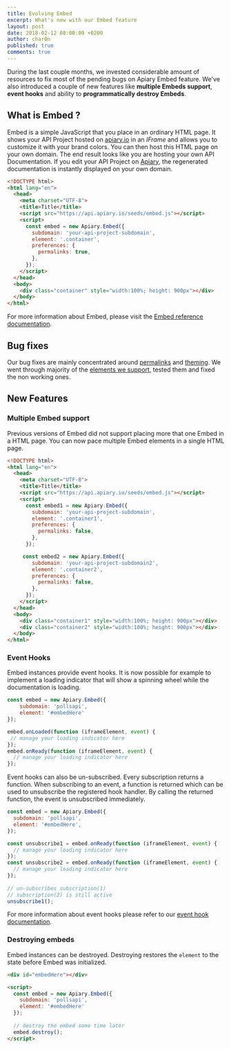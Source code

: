 ```yaml
---
title: Evolving Embed
excerpt: What's new with our Embed feature
layout: post
date: 2018-02-12 08:00:00 +0200
author: char0n
published: true
comments: true
---
```


During the last couple months, we invested considerable amount of resources to fix most of the pending 
bugs on Apiary Embed feature. We've also introduced a couple of new features like **multiple Embeds support**,
**event hooks** and ability to **programmatically destroy Embeds**.

## What is Embed ?

Embed is a simple JavaScript that you place in an ordinary HTML page. It shows your API Project
hosted on [apiary.io](https://apiary.io/) in an *IFrame* and allows you to customize it with your brand colors.
You can then host this HTML page on your own domain. The end result looks like you are hosting 
your own API Documentation. If you edit your API Project on [Apiary](https://apiary.io), the regenerated
documentation is instantly displayed on your own domain.

```html
<!DOCTYPE html>
<html lang="en">
  <head>
    <meta charset="UTF-8">
    <title>Title</title>
    <script src="https://api.apiary.io/seeds/embed.js"></script>
    <script>
      const embed = new Apiary.Embed({
        subdomain: 'your-api-project-subdomain',
        element: '.container',
        preferences: {
          permalinks: true,
        },
      });
    </script>
  </head>
  <body>
    <div class="container" style="width:100%; height: 900px"></div>
  </body>
</html>
```

For more information about Embed, please visit the [Embed reference documentation](https://help.apiary.io/tools/embed/).

## Bug fixes

Our bug fixes are mainly concentrated around [permalinks](https://help.apiary.io/tools/embed/#allow-permalinks-into-the-embed)
and [theming](https://help.apiary.io/tools/embed/#theming). We went through majority of the 
[elements we support](https://help.apiary.io/tools/embed/#elements), tested them and fixed the non working ones.


## New Features


### Multiple Embed support

Previous versions of Embed did not support placing more that one Embed in a HTML page.
You can now pace multiple Embed elements in a single HTML page.

```html
<!DOCTYPE html>
<html lang="en">
  <head>
    <meta charset="UTF-8">
    <title>Title</title>
    <script src="https://api.apiary.io/seeds/embed.js"></script>
    <script>
      const embed1 = new Apiary.Embed({
        subdomain: 'your-api-project-subdomain',
        element: '.container1',
        preferences: {
          permalinks: false,
        },
      });

     const embed2 = new Apiary.Embed({
        subdomain: 'your-api-project-subdomain2',
        element: '.container2',
        preferences: {
          permalinks: false,
        },
      });
    </script>
  </head>
  <body>
    <div class="container1" style="width:100%; height: 900px"></div>
    <div class="container2" style="width:100%; height: 900px"></div>
  </body>
</html>
``` 

### Event Hooks

Embed instances provide event hooks. It is now possible for example to implement a loading indicator that will
show a spinning wheel while the documentation is loading.


```js
const embed = new Apiary.Embed({
    subdomain: 'pollsapi',
    element: '#embedHere'
});

embed.onLoaded(function (iframeElement, event) {
 // manage your loading indicator here
});
embed.onReady(function (iframeElement, event) {
  // manage your loading indicator here
});
```


Event hooks can also be un-subscribed. Every subscription returns a function. 
When subscribing to an event, a function is returned which can be used to unsubscribe the registered hook handler. By calling the returned function, the event is unsubscribed immediately.

```js
const embed = new Apiary.Embed({
  subdomain: 'pollsapi',
  element: '#embedHere',
});

const unsubscribe1 = embed.onReady(function (iframeElement, event) {
  // manage your loading indicator here
});
const unsubscribe2 = embed.onReady(function (iframeElement, event) {
  // manage your loading indicator here
});
  
// un-subscribes subscription(1)
// subscription(2) is still active
unsubscribe1();
```

For more information about event hooks please refer to our [event hook documentation](https://help.apiary.io/tools/embed/#event-hooks). 


### Destroying embeds
 
Embed instances can be destroyed. Destroying restores the `element` to the state before Embed was initialized.

```html
<div id="embedHere"></div>

<script>
  const embed = new Apiary.Embed({
    subdomain: 'pollsapi',
    element: '#embedHere'
  }); 
  
  // destroy the embed some time later
  embed.destroy();
</script>
```


